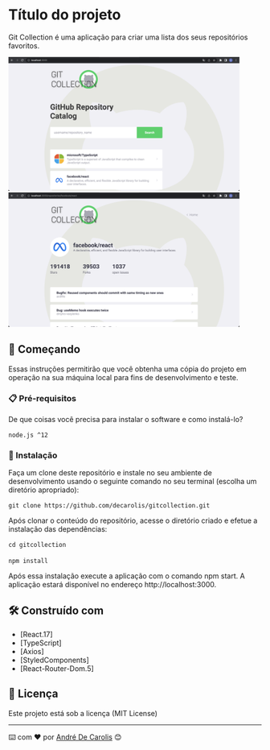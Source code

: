 # Título do projeto

Git Collection é uma aplicação para criar uma lista dos seus repositórios favoritos.

<img src="./src/assets/tela1.png" width="460">
<img src="./src/assets/tela2.png" width="460">

## 🚀 Começando

Essas instruções permitirão que você obtenha uma cópia do projeto em operação na sua máquina local para fins de desenvolvimento e teste.

### 📋 Pré-requisitos

De que coisas você precisa para instalar o software e como instalá-lo?

```
node.js ^12
```

### 🔧 Instalação

Faça um clone deste repositório e instale no seu ambiente de desenvolvimento usando o seguinte comando no seu terminal (escolha um diretório apropriado):

```
git clone https://github.com/decarolis/gitcollection.git
```

Após clonar o conteúdo do repositório, acesse o diretório criado e efetue a instalação das dependências:

```
cd gitcollection

npm install
```

Após essa instalação execute a aplicação com o comando npm start. A aplicação estará disponível no endereço http://localhost:3000.

## 🛠️ Construído com

* [React.17]
* [TypeScript]
* [Axios]
* [StyledComponents]
* [React-Router-Dom.5]

## 📄 Licença

Este projeto está sob a licença (MIT License)


---
⌨️ com ❤️ por [André De Carolis](https://github.com/decarolis) 😊
